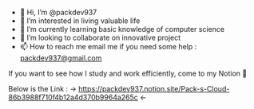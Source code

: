 - 👋 Hi, I’m @packdev937
- 👀 I’m interested in living valuable life 
- 🌱 I’m currently learning basic knowledge of computer science
- 💞️ I’m looking to collaborate on innovative project
- 📫 How to reach me 
      email me if you need some help : packdev937@gmail.com
      
      
If you want to see how I study and work efficiently, come to my Notion 🤗

Below is the Link :
→ https://packdev937.notion.site/Pack-s-Cloud-86b3988f710f4b12a4d370b9964a265c ←
